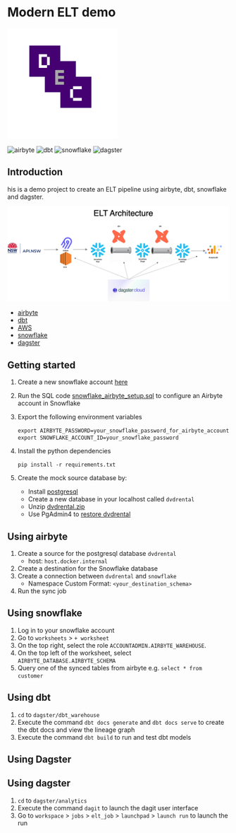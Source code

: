 # Modern ELT demo

<img src="docs/dec-logo.png" width="250" height="250">

![airbyte](https://img.shields.io/badge/airbyte-integrate-blue)
![dbt](https://img.shields.io/badge/dbt-transform-blue)
![snowflake](https://img.shields.io/badge/snowflake-database-blue)
![dagster](https://img.shields.io/badge/dagster-orchestrate-blue)

## Introduction

his is a demo project to create an ELT pipeline using airbyte, dbt, snowflake and dagster.

![docs/elt.drawio.png](docs/elt.drawio.png)

- [airbyte](https://docs.airbyte.com/)
- [dbt](https://docs.getdbt.com/docs/introduction)
- [AWS](https://aws.amazon.com)
- [snowflake](https://docs.snowflake.com/en/)
- [dagster](https://docs.dagster.io/getting-started)

## Getting started

1. Create a new snowflake account [here](https://signup.snowflake.com/)

2. Run the SQL code [snowflake_airbyte_setup.sql](integration/destination/snowflake_airbyte_setup.sql) to configure an Airbyte account in Snowflake

3. Export the following environment variables

   ```
   export AIRBYTE_PASSWORD=your_snowflake_password_for_airbyte_account
   export SNOWFLAKE_ACCOUNT_ID=your_snowflake_password
   ```

4. Install the python dependencies

   ```
   pip install -r requirements.txt
   ```

5. Create the mock source database by:
   - Install [postgresql](https://www.postgresql.org/)
   - Create a new database in your localhost called `dvdrental`
   - Unzip [dvdrental.zip](integration/source/dvdrental.zip)
   - Use PgAdmin4 to [restore dvdrental](https://www.pgadmin.org/docs/pgadmin4/development/restore_dialog.html)

## Using airbyte

1. Create a source for the postgresql database `dvdrental`
   - host: `host.docker.internal`
2. Create a destination for the Snowflake database
3. Create a connection between `dvdrental` and `snowflake`
   - Namespace Custom Format: `<your_destination_schema>`
4. Run the sync job

## Using snowflake

1. Log in to your snowflake account
2. Go to `worksheets` > `+ worksheet`
3. On the top right, select the role `ACCOUNTADMIN.AIRBYTE_WAREHOUSE`.
4. On the top left of the worksheet, select `AIRBYTE_DATABASE.AIRBYTE_SCHEMA`
5. Query one of the synced tables from airbyte e.g. `select * from customer`

## Using dbt

1. `cd` to `dagster/dbt_warehouse`
2. Execute the command `dbt docs generate` and `dbt docs serve` to create the dbt docs and view the lineage graph
3. Execute the command `dbt build` to run and test dbt models

## Using Dagster

## Using dagster

1. `cd` to `dagster/analytics`
2. Execute the command `dagit` to launch the dagit user interface
3. Go to `workspace` > `jobs` > `elt_job` > `launchpad` > `launch run` to launch the run
